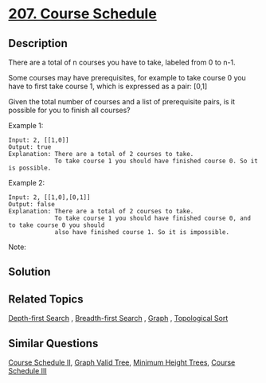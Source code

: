 # [207. Course Schedule](https://leetcode.com/problems/course-schedule)

## Description

There are a total of n courses you have to take, labeled from 0 to n-1.

Some courses may have prerequisites, for example to take course 0 you have to first take course 1, which is expressed as a pair: [0,1]

Given the total number of courses and a list of prerequisite pairs, is it possible for you to finish all courses?

Example 1:

```
Input: 2, [[1,0]] 
Output: true
Explanation: There are a total of 2 courses to take. 
             To take course 1 you should have finished course 0. So it is possible.
```

Example 2:

```
Input: 2, [[1,0],[0,1]]
Output: false
Explanation: There are a total of 2 courses to take. 
             To take course 1 you should have finished course 0, and to take course 0 you should
             also have finished course 1. So it is impossible.
```

Note:

## Solution



## Related Topics

[Depth-first Search](https://leetcode.com/tag/depth-first-search/) , [Breadth-first Search](https://leetcode.com/tag/breadth-first-search/) , [Graph](https://leetcode.com/tag/graph/) , [Topological Sort](https://leetcode.com/tag/topological-sort/) 

## Similar Questions

[Course Schedule II](https://leetcode.com/problems/course-schedule-ii/), [Graph Valid Tree](https://leetcode.com/problems/graph-valid-tree/), [Minimum Height Trees](https://leetcode.com/problems/minimum-height-trees/), [Course Schedule III](https://leetcode.com/problems/course-schedule-iii/)

